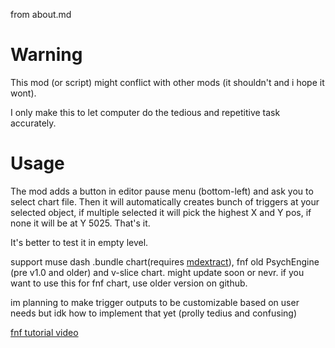 from about.md

# Warning

This mod (or script) might conflict with other mods (it shouldn't and i hope it wont).

I only make this to let computer do the tedious and repetitive task accurately.

# Usage

The mod adds a button in editor pause menu (bottom-left) and ask you to select chart file. Then it will automatically creates bunch of triggers at your selected object, if multiple selected it will pick the highest X and Y pos, if none it will be at Y 5025. That's it.

It's better to test it in empty level.

support muse dash .bundle chart(requires [mdextract](https://github.com/Abby-u/mdextract)), fnf old PsychEngine (pre v1.0 and older) and v-slice chart. might update soon or nevr.
if you want to use this for fnf chart, use older version on github.

im planning to make trigger outputs to be customizable based on user needs but idk how to implement that yet (prolly tedius and confusing)

[fnf tutorial video](https://youtu.be/n2tuaLAaCK0?feature=shared&t=77)